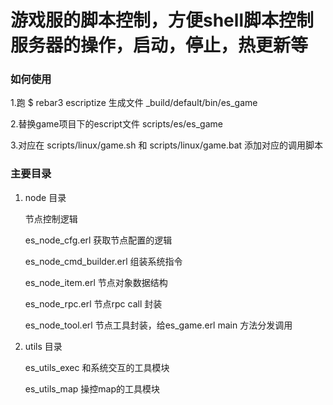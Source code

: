 # 游戏服的脚本控制，方便shell脚本控制服务器的操作，启动，停止，热更新等

### 如何使用
1.跑 $ rebar3 escriptize 生成文件 _build/default/bin/es_game

2.替换game项目下的escript文件 scripts/es/es_game 

3.对应在 scripts/linux/game.sh 和 scripts/linux/game.bat 添加对应的调用脚本

### 主要目录

1. node 目录  

   节点控制逻辑
   
    es_node_cfg.erl 获取节点配置的逻辑 

    es_node_cmd_builder.erl 组装系统指令
   
    es_node_item.erl  节点对象数据结构
   
    es_node_rpc.erl  节点rpc call 封装
   
    es_node_tool.erl 节点工具封装，给es_game.erl main 方法分发调用

2. utils 目录

   es_utils_exec 和系统交互的工具模块

   es_utils_map 操控map的工具模块


 